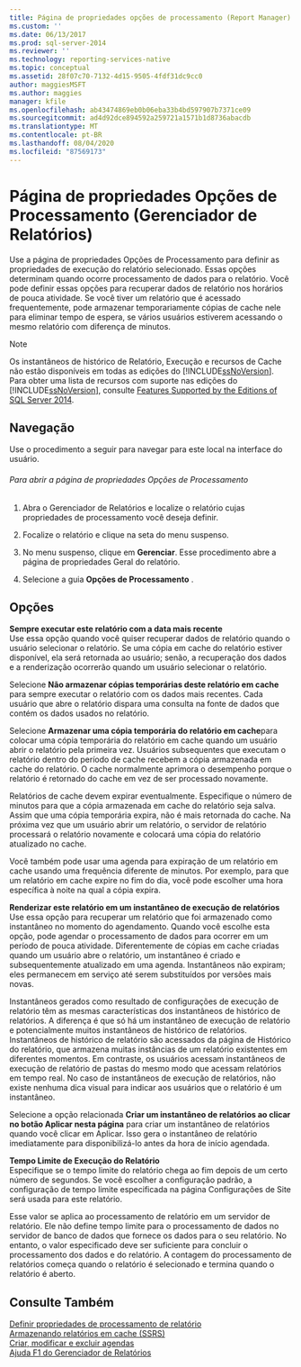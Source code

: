 ```yaml
---
title: Página de propriedades opções de processamento (Report Manager) | Microsoft Docs
ms.custom: ''
ms.date: 06/13/2017
ms.prod: sql-server-2014
ms.reviewer: ''
ms.technology: reporting-services-native
ms.topic: conceptual
ms.assetid: 28f07c70-7132-4d15-9505-4fdf31dc9cc0
author: maggiesMSFT
ms.author: maggies
manager: kfile
ms.openlocfilehash: ab43474869eb0b06eba33b4bd597907b7371ce09
ms.sourcegitcommit: ad4d92dce894592a259721a1571b1d8736abacdb
ms.translationtype: MT
ms.contentlocale: pt-BR
ms.lasthandoff: 08/04/2020
ms.locfileid: "87569173"
---
```

# <a name="processing-options-properties-page-report-manager"></a>Página de propriedades Opções de Processamento (Gerenciador de Relatórios)
  Use a página de propriedades Opções de Processamento para definir as propriedades de execução do relatório selecionado. Essas opções determinam quando ocorre processamento de dados para o relatório. Você pode definir essas opções para recuperar dados de relatório nos horários de pouca atividade. Se você tiver um relatório que é acessado frequentemente, pode armazenar temporariamente cópias de cache nele para eliminar tempo de espera, se vários usuários estiverem acessando o mesmo relatório com diferença de minutos.  
  
> [!NOTE]  
>  Os instantâneos de histórico de Relatório, Execução e recursos de Cache não estão disponíveis em todas as edições do [!INCLUDE[ssNoVersion](../includes/ssnoversion-md.md)]. Para obter uma lista de recursos com suporte nas edições do [!INCLUDE[ssNoVersion](../includes/ssnoversion-md.md)], consulte [Features Supported by the Editions of SQL Server 2014](../../2014/getting-started/features-supported-by-the-editions-of-sql-server-2014.md).  
  
## <a name="navigation"></a>Navegação  
 Use o procedimento a seguir para navegar para este local na interface do usuário.  
  
###### <a name="to-open-the-processing-options-properties-page"></a>Para abrir a página de propriedades Opções de Processamento  
  
1.  Abra o Gerenciador de Relatórios e localize o relatório cujas propriedades de processamento você deseja definir.  
  
2.  Focalize o relatório e clique na seta do menu suspenso.  
  
3.  No menu suspenso, clique em **Gerenciar**. Esse procedimento abre a página de propriedades Geral do relatório.  
  
4.  Selecione a guia **Opções de Processamento** .  
  
## <a name="options"></a>Opções  
 **Sempre executar este relatório com a data mais recente**  
 Use essa opção quando você quiser recuperar dados de relatório quando o usuário selecionar o relatório. Se uma cópia em cache do relatório estiver disponível, ela será retornada ao usuário; senão, a recuperação dos dados e a renderização ocorrerão quando um usuário selecionar o relatório.  
  
 Selecione **Não armazenar cópias temporárias deste relatório em cache** para sempre executar o relatório com os dados mais recentes. Cada usuário que abre o relatório dispara uma consulta na fonte de dados que contém os dados usados no relatório.  
  
 Selecione **Armazenar uma cópia temporária do relatório em cache**para colocar uma cópia temporária do relatório em cache quando um usuário abrir o relatório pela primeira vez. Usuários subsequentes que executam o relatório dentro do período de cache recebem a cópia armazenada em cache do relatório. O cache normalmente aprimora o desempenho porque o relatório é retornado do cache em vez de ser processado novamente.  
  
 Relatórios de cache devem expirar eventualmente. Especifique o número de minutos para que a cópia armazenada em cache do relatório seja salva. Assim que uma cópia temporária expira, não é mais retornada do cache. Na próxima vez que um usuário abrir um relatório, o servidor de relatório processará o relatório novamente e colocará uma cópia do relatório atualizado no cache.  
  
 Você também pode usar uma agenda para expiração de um relatório em cache usando uma frequência diferente de minutos. Por exemplo, para que um relatório em cache expire no fim do dia, você pode escolher uma hora específica à noite na qual a cópia expira.  
  
 **Renderizar este relatório em um instantâneo de execução de relatórios**  
 Use essa opção para recuperar um relatório que foi armazenado como instantâneo no momento do agendamento. Quando você escolhe esta opção, pode agendar o processamento de dados para ocorrer em um período de pouca atividade. Diferentemente de cópias em cache criadas quando um usuário abre o relatório, um instantâneo é criado e subsequentemente atualizado em uma agenda. Instantâneos não expiram; eles permanecem em serviço até serem substituídos por versões mais novas.  
  
 Instantâneos gerados como resultado de configurações de execução de relatório têm as mesmas características dos instantâneos de histórico de relatórios. A diferença é que só há um instantâneo de execução de relatório e potencialmente muitos instantâneos de histórico de relatórios. Instantâneos de histórico de relatório são acessados da página de Histórico do relatório, que armazena muitas instâncias de um relatório existentes em diferentes momentos. Em contraste, os usuários acessam instantâneos de execução de relatório de pastas do mesmo modo que acessam relatórios em tempo real. No caso de instantâneos de execução de relatórios, não existe nenhuma dica visual para indicar aos usuários que o relatório é um instantâneo.  
  
 Selecione a opção relacionada **Criar um instantâneo de relatórios ao clicar no botão Aplicar nesta página** para criar um instantâneo de relatórios quando você clicar em Aplicar. Isso gera o instantâneo de relatório imediatamente para disponibilizá-lo antes da hora de início agendada.  
  
 **Tempo Limite de Execução do Relatório**  
 Especifique se o tempo limite do relatório chega ao fim depois de um certo número de segundos. Se você escolher a configuração padrão, a configuração de tempo limite especificada na página Configurações de Site será usada para este relatório.  
  
 Esse valor se aplica ao processamento de relatório em um servidor de relatório. Ele não define tempo limite para o processamento de dados no servidor de banco de dados que fornece os dados para o seu relatório. No entanto, o valor especificado deve ser suficiente para concluir o processamento dos dados e do relatório. A contagem do processamento de relatórios começa quando o relatório é selecionado e termina quando o relatório é aberto.  
  
## <a name="see-also"></a>Consulte Também  
 [Definir propriedades de processamento de relatório](report-server/set-report-processing-properties.md)   
 [Armazenando relatórios em cache &#40;SSRS&#41;](report-server/caching-reports-ssrs.md)   
 [Criar, modificar e excluir agendas](subscriptions/create-modify-and-delete-schedules.md)   
 [Ajuda F1 do Gerenciador de Relatórios](../../2014/reporting-services/report-manager-f1-help.md)  
  
  
